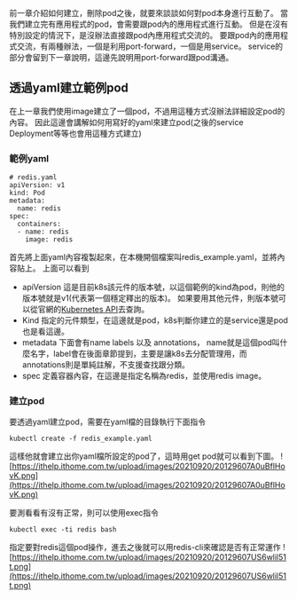 前一章介紹如何建立，刪除pod之後，就要來談談如何對pod本身進行互動了。
當我們建立完有應用程式的pod，會需要跟pod內的應用程式進行互動。
但是在沒有特別設定的情況下，是沒辦法直接跟pod內應用程式交流的。
要跟pod內的應用程式交流，有兩種辦法，一個是利用port-forward，一個是用service。
service的部分會留到下一章說明，這邊先說明用port-forward跟pod溝通。

## 透過yaml建立範例pod
在上一章我們使用image建立了一個pod，不過用這種方式沒辦法詳細設定pod的內容。
因此這邊會講解如何用寫好的yaml來建立pod(之後的service Deployment等等也會用這種方式建立)
### 範例yaml
```
# redis.yaml
apiVersion: v1
kind: Pod
metadata:
  name: redis
spec:
  containers:
  - name: redis
    image: redis

```
首先將上面yaml內容複製起來，在本機開個檔案叫redis_example.yaml，並將內容貼上。
上面可以看到
* apiVersion
    這是目前k8s該元件的版本號，以這個範例的kind為pod，則他的版本號就是v1(代表第一個穩定釋出的版本)。
    如果要用其他元件，則版本號可以從官網的[Kubernetes API](https://kubernetes.io/docs/reference/kubernetes-api/)去查詢。
* Kind
    指定的元件類型，在這邊就是pod，k8s判斷你建立的是service還是pod也是看這邊。
* metadata
    下面會有name labels 以及 annotations， name就是這個pod叫什麼名字，label會在後面章節提到，主要是讓k8s去分配管理用，而annotations則是單純註解，不支援查找跟分類。
* spec
    定義容器內容，在這邊是指定名稱為redis，並使用redis image。

### 建立pod
要透過yaml建立pod，需要在yaml檔的目錄執行下面指令
```
kubectl create -f redis_example.yaml
```

這樣他就會建立出你yaml檔所設定的pod了，這時用get pod就可以看到下圖。
![https://ithelp.ithome.com.tw/upload/images/20210920/20129607A0uBflHovK.png](https://ithelp.ithome.com.tw/upload/images/20210920/20129607A0uBflHovK.png)

要測看看有沒有正常，則可以使用exec指令
```
kubectl exec -ti redis bash
```
指定要對redis這個pod操作，進去之後就可以用redis-cli來確認是否有正常運作
![https://ithelp.ithome.com.tw/upload/images/20210920/20129607US6wlil51t.png](https://ithelp.ithome.com.tw/upload/images/20210920/20129607US6wlil51t.png)

